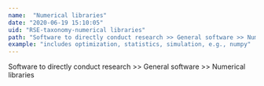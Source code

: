 ```yaml
---
name:  "Numerical libraries"
date: "2020-06-19 15:10:05"
uid: "RSE-taxonomy-numerical libraries"
path: "Software to directly conduct research >> General software >> Numerical libraries"
example: "includes optimization, statistics, simulation, e.g., numpy" 
---
```


Software to directly conduct research >> General software >> Numerical libraries